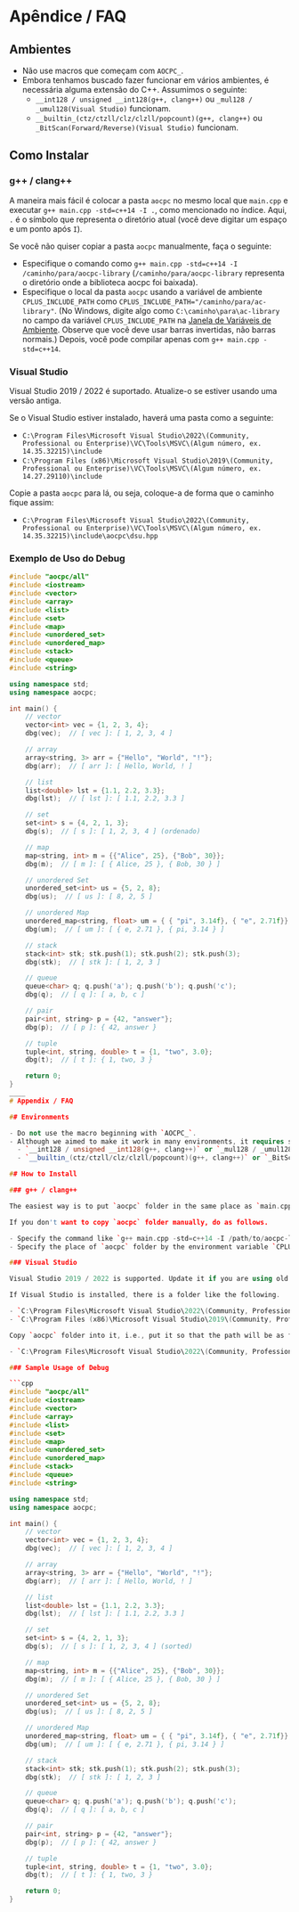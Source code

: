 # Apêndice / FAQ

## Ambientes

- Não use macros que começam com `AOCPC_`.
- Embora tenhamos buscado fazer funcionar em vários ambientes, é necessária alguma extensão do C++. Assumimos o seguinte:
  - `__int128 / unsigned __int128(g++, clang++)` ou `_mul128 / _umul128(Visual Studio)` funcionam.
  - `__builtin_(ctz/ctzll/clz/clzll/popcount)(g++, clang++)` ou `_BitScan(Forward/Reverse)(Visual Studio)` funcionam.

## Como Instalar

### g++ / clang++

A maneira mais fácil é colocar a pasta `aocpc` no mesmo local que `main.cpp` e executar `g++ main.cpp -std=c++14 -I .`, como mencionado no índice. Aqui, `.` é o símbolo que representa o diretório atual (você deve digitar um espaço e um ponto após `I`).

Se você não quiser copiar a pasta `aocpc` manualmente, faça o seguinte:

- Especifique o comando como `g++ main.cpp -std=c++14 -I /caminho/para/aocpc-library` (`/caminho/para/aocpc-library` representa o diretório onde a biblioteca aocpc foi baixada).
- Especifique o local da pasta `aocpc` usando a variável de ambiente `CPLUS_INCLUDE_PATH` como `CPLUS_INCLUDE_PATH="/caminho/para/ac-library"`. (No Windows, digite algo como `C:\caminho\para\ac-library` no campo da variável `CPLUS_INCLUDE_PATH` na [Janela de Variáveis de Ambiente](https://img.aocpc.jp/practice2/01333b7c5575b09b5868376ef242aa52.png). Observe que você deve usar barras invertidas, não barras normais.) Depois, você pode compilar apenas com `g++ main.cpp -std=c++14`.

### Visual Studio

Visual Studio 2019 / 2022 é suportado. Atualize-o se estiver usando uma versão antiga.

Se o Visual Studio estiver instalado, haverá uma pasta como a seguinte:

- `C:\Program Files\Microsoft Visual Studio\2022\(Community, Professional ou Enterprise)\VC\Tools\MSVC\(Algum número, ex. 14.35.32215)\include`
- `C:\Program Files (x86)\Microsoft Visual Studio\2019\(Community, Professional ou Enterprise)\VC\Tools\MSVC\(Algum número, ex. 14.27.29110)\include`

Copie a pasta `aocpc` para lá, ou seja, coloque-a de forma que o caminho fique assim:

- `C:\Program Files\Microsoft Visual Studio\2022\(Community, Professional ou Enterprise)\VC\Tools\MSVC\(Algum número, ex. 14.35.32215)\include\aocpc\dsu.hpp`

### Exemplo de Uso do Debug

```cpp
#include "aocpc/all"
#include <iostream>
#include <vector>
#include <array>
#include <list>
#include <set>
#include <map>
#include <unordered_set>
#include <unordered_map>
#include <stack>
#include <queue>
#include <string>

using namespace std;
using namespace aocpc;

int main() {
    // vector
    vector<int> vec = {1, 2, 3, 4};
    dbg(vec);  // [ vec ]: [ 1, 2, 3, 4 ]

    // array
    array<string, 3> arr = {"Hello", "World", "!"};
    dbg(arr);  // [ arr ]: [ Hello, World, ! ]

    // list
    list<double> lst = {1.1, 2.2, 3.3};
    dbg(lst);  // [ lst ]: [ 1.1, 2.2, 3.3 ]

    // set
    set<int> s = {4, 2, 1, 3};
    dbg(s);  // [ s ]: [ 1, 2, 3, 4 ] (ordenado)

    // map
    map<string, int> m = {{"Alice", 25}, {"Bob", 30}};
    dbg(m);  // [ m ]: [ { Alice, 25 }, { Bob, 30 } ]

    // unordered Set
    unordered_set<int> us = {5, 2, 8};
    dbg(us);  // [ us ]: [ 8, 2, 5 ]

    // unordered Map
    unordered_map<string, float> um = { { "pi", 3.14f}, { "e", 2.71f}};
    dbg(um);  // [ um ]: [ { e, 2.71 }, { pi, 3.14 } ]

    // stack
    stack<int> stk; stk.push(1); stk.push(2); stk.push(3);
    dbg(stk);  // [ stk ]: [ 1, 2, 3 ]

    // queue
    queue<char> q; q.push('a'); q.push('b'); q.push('c');
    dbg(q);  // [ q ]: [ a, b, c ]

    // pair
    pair<int, string> p = {42, "answer"};
    dbg(p);  // [ p ]: { 42, answer }

    // tuple
    tuple<int, string, double> t = {1, "two", 3.0};
    dbg(t);  // [ t ]: { 1, two, 3 }

    return 0;
}
____
# Appendix / FAQ

## Environments

- Do not use the macro beginning with `AOCPC_`.
- Although we aimed to make it work in many environments, it requires some C++ extension. We assume the following.
  - `__int128 / unsigned __int128(g++, clang++)` or `_mul128 / _umul128(Visual Studio)` works.
  - `__builtin_(ctz/ctzll/clz/clzll/popcount)(g++, clang++)` or `_BitScan(Forward/Reverse)(Visual Studio)` works.

## How to Install

### g++ / clang++

The easiest way is to put `aocpc` folder in the same place as `main.cpp` and execute `g++ main.cpp -std=c++14 -I .`, as noted in the index. Here, `.` is the symbol that represents the current directory (you should type a space and a period after `I`).

If you don't want to copy `aocpc` folder manually, do as follows.

- Specify the command like `g++ main.cpp -std=c++14 -I /path/to/aocpc-library` (`/path/to/aocpc-library` stands for the directory where the downloaded aocpc-library is located).
- Specify the place of `aocpc` folder by the environment variable `CPLUS_INCLUDE_PATH` as `CPLUS_INCLUDE_PATH="/path/to/ac-library"`. (On Windows, type like `C:\path\to\ac-library` in the field of the variable `CPLUS_INCLUDE_PATH` on the [Window of Environment Variables](https://img.aocpc.jp/practice2/01333b7c5575b09b5868376ef242aa52.png). Note that, you should use backslashes, not slashes.) Then, you can compile just by `g++ main.cpp -std=c++14`.

### Visual Studio

Visual Studio 2019 / 2022 is supported. Update it if you are using old Visual Studio.

If Visual Studio is installed, there is a folder like the following.

- `C:\Program Files\Microsoft Visual Studio\2022\(Community, Professional or Enterprise)\VC\Tools\MSVC\(Some number, e.g. 14.35.32215)\include`
- `C:\Program Files (x86)\Microsoft Visual Studio\2019\(Community, Professional or Enterprise)\VC\Tools\MSVC\(Some number, e.g. 14.27.29110)\include`

Copy `aocpc` folder into it, i.e., put it so that the path will be as follows.

- `C:\Program Files\Microsoft Visual Studio\2022\(Community, Professional or Enterprise)\VC\Tools\MSVC\(Some number, e.g. 14.35.32215)\include\aocpc\dsu.hpp`

### Sample Usage of Debug

```cpp
#include "aocpc/all"
#include <iostream>
#include <vector>
#include <array>
#include <list>
#include <set>
#include <map>
#include <unordered_set>
#include <unordered_map>
#include <stack>
#include <queue>
#include <string>

using namespace std;
using namespace aocpc;

int main() {
    // vector
    vector<int> vec = {1, 2, 3, 4};
    dbg(vec);  // [ vec ]: [ 1, 2, 3, 4 ]

    // array
    array<string, 3> arr = {"Hello", "World", "!"};
    dbg(arr);  // [ arr ]: [ Hello, World, ! ]

    // list
    list<double> lst = {1.1, 2.2, 3.3};
    dbg(lst);  // [ lst ]: [ 1.1, 2.2, 3.3 ]

    // set
    set<int> s = {4, 2, 1, 3};
    dbg(s);  // [ s ]: [ 1, 2, 3, 4 ] (sorted)

    // map
    map<string, int> m = {{"Alice", 25}, {"Bob", 30}};
    dbg(m);  // [ m ]: [ { Alice, 25 }, { Bob, 30 } ]

    // unordered Set
    unordered_set<int> us = {5, 2, 8};
    dbg(us);  // [ us ]: [ 8, 2, 5 ]

    // unordered Map
    unordered_map<string, float> um = { { "pi", 3.14f}, { "e", 2.71f}};
    dbg(um);  // [ um ]: [ { e, 2.71 }, { pi, 3.14 } ]

    // stack
    stack<int> stk; stk.push(1); stk.push(2); stk.push(3);
    dbg(stk);  // [ stk ]: [ 1, 2, 3 ]

    // queue
    queue<char> q; q.push('a'); q.push('b'); q.push('c');
    dbg(q);  // [ q ]: [ a, b, c ]

    // pair
    pair<int, string> p = {42, "answer"};
    dbg(p);  // [ p ]: { 42, answer }

    // tuple
    tuple<int, string, double> t = {1, "two", 3.0};
    dbg(t);  // [ t ]: { 1, two, 3 }

    return 0;
}
```